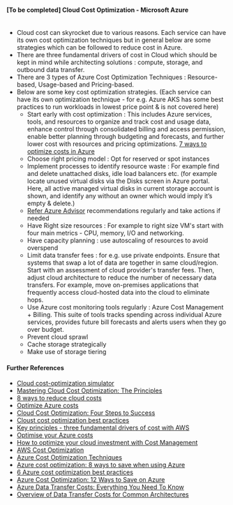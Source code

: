 #### [To be completed] Cloud Cost Optimization - Microsoft Azure <br/><br/>
* Cloud cost can skyrocket due to various reasons. Each service can have its own cost optimization techniques but in general below are some strategies which can be followed to reduce cost in Azure. <br/>
* There are three fundamental drivers of cost in Cloud which should be kept in mind while architecting solutions : compute, storage, and outbound data transfer. <br/>
* There are 3 types of Azure Cost Optimization Techniques : Resource-based, Usage-based and Pricing-based. <br/>
* Below are some key cost optimization strategies. (Each service can have its own optimization technique - for e.g. Azure AKS has some best practices to run workloads in lowest price point & is not covered here) <br/>
  * Start early with cost optimization : This includes Azure services, tools, and resources to organize and track cost and usage data, enhance control through consolidated billing and access permission, enable better planning through budgeting and forecasts, and further lower cost with resources and pricing optimizations. [7 ways to optimize costs in Azure](https://azure.microsoft.com/en-us/solutions/cost-optimization/#ways-to-optimize) <br/>
  * Choose right pricing model : Opt for reserved or spot instances <br/>
  * Implement processes to identify resource waste : For example find and delete unattached disks, idle load balancers etc. (for example locate unused virtual disks via the Disks screen in Azure portal. Here, all active managed virtual disks in  current storage account is shown, and identify any without an owner which would imply it’s empty & delete.) <br/>
  * [Refer Azure Advisor](https://azure.microsoft.com/en-us/products/advisor/#features) recommendations regularly and take actions if needed <br/>
  * Have Right size resources : For example to right size VM's start with four main metrics - CPU, memory, I/O and networking. <br/>
  * Have capacity planning : use autoscaling of resources to avoid overspend <br/>
  * Limit data transfer fees : for e.g. use private endpoints. Ensure that systems that swap a lot of data are together in same cloud/region. Start with an assessment of cloud provider's transfer fees. Then, adjust cloud architecture to reduce the number of necessary data transfers. For example, move on-premises applications that frequently access cloud-hosted data into the cloud to eliminate hops.<br/>
  * Use Azure cost monitoring tools regularly : Azure Cost Management + Billing. This suite of tools tracks spending across individual Azure services, provides future bill forecasts and alerts users when they go over budget. <br/>
  * Prevent cloud sprawl <br/>
  * Cache storage strategically <br/>
  * Make use of storage tiering <br/>
  
  




#### Further References <br/>
* [Cloud cost-optimization simulator](https://www.mckinsey.com/capabilities/mckinsey-digital/our-insights/cloud-cost-optimization-simulator#)<br/>
* [Mastering Cloud Cost Optimization: The Principles](https://www.ibm.com/cloud/blog/mastering-cloud-cost-optimization-the-principles)<br/>
* [8 ways to reduce cloud costs](https://www.techtarget.com/searchcloudcomputing/feature/5-ways-to-reduce-cloud-costs)<br/>
* [Optimize Azure costs](https://azure.microsoft.com/en-us/solutions/cost-optimization/#tools)<br/>
* [Cloud Cost Optimization: Four Steps to Success](https://www.bmc.com/blogs/cloud-cost-optimization/)<br/>
* [Cloust cost optimization best practices](https://spot.io/resources/cloud-cost/cloud-cost-optimization-15-ways-to-optimize-your-cloud/#eliminate)<br/>
* [Key principles - three fundamental drivers of cost with AWS](https://docs.aws.amazon.com/whitepapers/latest/how-aws-pricing-works/key-principles.html)<br/>
* [Optimise your Azure costs](https://azure.microsoft.com/en-in/solutions/cost-optimization/)<br/>
* [How to optimize your cloud investment with Cost Management](https://learn.microsoft.com/en-us/azure/cost-management-billing/costs/cost-mgt-best-practices)<br/>
* [AWS Cost Optimization](https://wa.aws.amazon.com/wellarchitected/2020-07-02T19-33-23/wat.pillar.costOptimization.en.html)<br/>
* [Azure Cost Optimization Techniques](https://www.linkedin.com/pulse/azure-cost-optimization-techniques-dr-rabi-prasad-padhy?trk=pulse-article_more-articles_related-content-card)<br/>
* [Azure cost optimization: 8 ways to save when using Azure](https://www.nigelfrank.com/insights/8-ways-to-save-when-using-azure)<br/>
* [6 Azure cost optimization best practices](https://www.techtarget.com/searchcloudcomputing/tip/Implement-these-Azure-cost-optimization-best-practices)<br/>
* [Azure Cost Optimization: 12 Ways to Save on Azure](https://bluexp.netapp.com/blog/azure-cost-optimization-12-ways-to-save-on-azure-cvo-blg)<br/>
* [Azure Data Transfer Costs: Everything You Need To Know](https://cloudmonitor.ai/2021/08/azure-data-transfer-costs-everything-you-need-to-know/)<br/>
* [Overview of Data Transfer Costs for Common Architectures](https://aws.amazon.com/blogs/architecture/overview-of-data-transfer-costs-for-common-architectures/)<br/>
